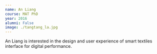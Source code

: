 ```yaml
---
name: An Liang
course: MAT PhD
year: 2016
alumni: False
image: ./tangtang_la.jpg
---
```

An Liang is interested in the design and user experience of smart textiles interface for digital performance.
